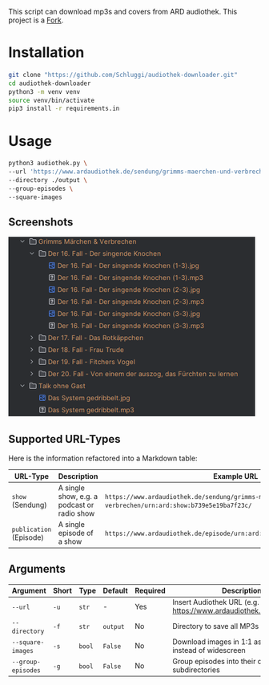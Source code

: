 This script can download mp3s and covers from ARD audiothek.
This project is a [Fork](https://github.com/Leetcore/audiothek-downloader).

# Installation

```bash
git clone "https://github.com/Schluggi/audiothek-downloader.git"
cd audiothek-downloader
python3 -m venv venv
source venv/bin/activate
pip3 install -r requirements.in
```

# Usage

``` bash
python3 audiothek.py \
--url 'https://www.ardaudiothek.de/sendung/grimms-maerchen-und-verbrechen/urn:ard:show:b739e5e19ba7f23c/' \
--directory ./output \
--group-episodes \ 
--square-images
```

## Screenshots

![tree-view.png](screenshots/tree-view.png)

## Supported URL-Types

Here is the information refactored into a Markdown table:

| URL-Type                | Description                                 | Example URL                                                                                         |
|-------------------------|---------------------------------------------|-----------------------------------------------------------------------------------------------------|
| `show` (Sendung)        | A single show, e.g. a podcast or radio show | `https://www.ardaudiothek.de/sendung/grimms-maerchen-und-verbrechen/urn:ard:show:b739e5e19ba7f23c/` |
| `publication` (Episode) | A single episode of a show                  | `https://www.ardaudiothek.de/episode/urn:ard:publication:87d9866e81da85d0/`                         |

## Arguments

| Argument           | Short | Type   | Default  | Required | Description                                                         |
|--------------------|-------|--------|----------|----------|---------------------------------------------------------------------|
| `--url`            | `-u`  | `str`  | -        | Yes      | Insert Audiothek URL (e.g. https://www.ardaudiothek.de/sendung/...) |
| `--directory`      | `-f`  | `str`  | `output` | No       | Directory to save all MP3s                                          |
| `--square-images`  | `-s`  | `bool` | `False`  | No       | Download images in 1:1 aspect ratio instead of widescreen           |
| `--group-episodes` | `-g`  | `bool` | `False`  | No       | Group episodes into their own subdirectories                        |
